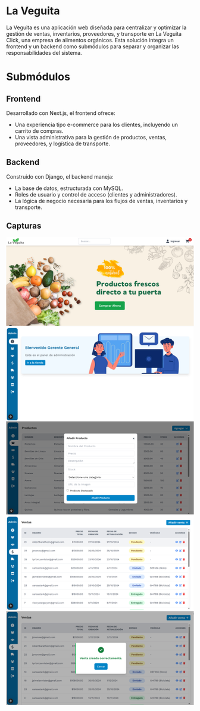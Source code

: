 # La Veguita

La Veguita es una aplicación web diseñada para centralizar y optimizar la gestión de ventas, inventarios, proveedores, y transporte en La Veguita Click, una empresa de alimentos orgánicos. Esta solución integra un frontend y un backend como submódulos para separar y organizar las responsabilidades del sistema.

# Submódulos
## Frontend

Desarrollado con Next.js, el frontend ofrece:

- Una experiencia tipo e-commerce para los clientes, incluyendo un carrito de compras.
- Una vista administrativa para la gestión de productos, ventas, proveedores, y logística de transporte.

## Backend

Construido con Django, el backend maneja:

- La base de datos, estructurada con MySQL.
- Roles de usuario y control de acceso (clientes y administradores).
- La lógica de negocio necesaria para los flujos de ventas, inventarios y transporte.

## Capturas 

![alt text](image.png)
![alt text](image-1.png)
![alt text](image-2.png)
![alt text](image-3.png)
![alt text](image-4.png)